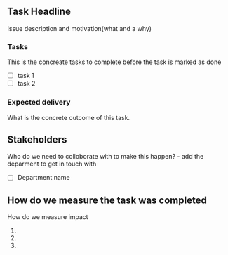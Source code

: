 ## Task Headline

Issue description and motivation(what and a why)

### Tasks
This is the concreate tasks to complete before the task is marked as done

- [ ] task 1
- [ ] task 2

### Expected delivery

What is the concrete outcome of this task. 


## Stakeholders
Who do we need to colloborate with to make this happen? - add the deparment to get in touch with

- [ ] Department name


## How do we measure the task was completed
How do we measure impact 

  1.
  1.
  1.